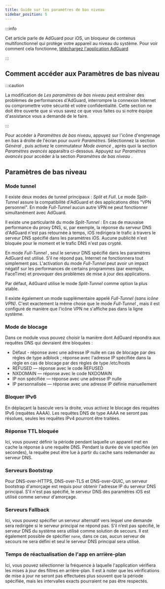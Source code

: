 ```yaml
---
title: Guide sur les paramètres de bas niveau
sidebar_position: 5
---
```


:::info

Cet article parle de AdGuard pour iOS, un bloqueur de contenus multifonctionnel qui protège votre appareil au niveau du système. Pour voir comment cela fonctionne, [téléchargez l'application AdGuard](https://agrd.io/download-kb-adblock)

:::

## Comment accéder aux Paramètres de bas niveau

:::caution

La modification de *Les paramètres de bas niveau* peut entraîner des problèmes de performances d'AdGuard, interrompre la connexion Internet ou compromettre votre sécurité et votre confidentialité. Cette section ne doit être ouverte que si vous savez ce que vous faites ou si notre équipe d'assistance vous a demandé de le faire.

:::

Pour accéder à *Paramètres de bas niveau*, appuyez sur l'icône d'engrenage en bas à droite de l'écran pour ouvrir *Paramètres*. Sélectionnez la section *Général* , puis activez le commutateur *Mode avancé* , après quoi la section *Paramètres avancés* apparaîtra ci-dessous. Appuyez sur *Paramètres avancés* pour accéder à la section *Paramètres de bas niveau* .

## Paramètres de bas niveau

### Mode tunnel

Il existe deux modes de tunnel principaux : *Split* et *Full*. Le mode *Split-Tunnel* assure la compatibilité d'AdGuard et des applications dites "VPN personnel". En mode *Full-Tunnel* aucun autre VPN ne peut fonctionner simultanément avec AdGuard.

Il existe une particularité du mode *Split-Tunnel* : En cas de mauvaise performance du proxy DNS, si, par exemple, la réponse du serveur DNS d'AdGuard n'est pas retournée à temps, iOS redirigera le trafic à travers le serveur DNS spécifié dans les paramètres iOS. Aucune publicité n'est bloquée pour le moment et le trafic DNS n'est pas crypté.

En mode *Full-Tunnel* , seul le serveur DNS spécifié dans les paramètres AdGuard est utilisé. S’il ne répond pas, Internet ne fonctionnera tout simplement pas. L'activation du mode *Full-Tunnel* peut avoir un impact négatif sur les performances de certains programmes (par exemple, FaceTime) et provoquer des problèmes de mise à jour des applications.

Par défaut, AdGuard utilise le mode *Split-Tunnel* comme option la plus stable.

Il existe également un mode supplémentaire appelé *Full-Tunnel (sans icône VPN)*. C'est exactement la même chose que le mode *Full-Tunnel* , mais il est configuré de manière que l'icône VPN ne s'affiche pas dans la ligne système.

### Mode de blocage

Dans ce module vous pouvez choisir la manière dont AdGuard répondra aux requêtes DNS qui devraient être bloquées :

- Défaut - réponse avec une adresse IP nulle en cas de blocage par des règles de type adblock ; réponse avec l'adresse IP spécifiée dans la règle en cas de blocage par des règles de type /etc/hosts
- REFUSED — réponse avec le code REFUSED
- NXDOMAIN — réponse avec le code NXDOMAIN
- IP non spécifiée — réponse avec une adresse IP nulle
- IP personnalisée — réponse avec une adresse IP définie manuellement

### Bloquer IPv6

En déplaçant la bascule vers la droite, vous activez le blocage des requêtes IPv6 (requêtes AAAA). Les requêtes DNS de type AAAA ne seront pas résolues, seules les requêtes IPv4 pourront être traitées.

### Réponse TTL bloquée

Ici, vous pouvez définir la période pendant laquelle un appareil met en cache la réponse à une requête DNS. Pendant la durée de vie spécifiée (en secondes), la requête peut être lue à partir du cache sans redemander au serveur DNS.

### Serveurs Bootstrap

Pour DNS-over-HTTPS, DNS-over-TLS et DNS-over-QUIC, un serveur bootstrap d'amorçage est requis pour obtenir l'adresse IP du serveur DNS principal. S'il n'est pas spécifié, le serveur DNS des paramètres iOS est utilisé comme serveur d'amorçage.

### Serveurs Fallback

Ici, vous pouvez spécifier un serveur alternatif vers lequel une demande sera redirigée si le serveur principal ne répond pas. S’il n’est pas spécifié, le serveur DNS du système sera utilisé comme solution de secours. Il est également possible de spécifier `none`, dans ce cas, aucun serveur de secours ne sera défini et seul le serveur DNS principal sera utilisé.

### Temps de réactualisation de l'app en arrière-plan

Ici, vous pouvez sélectionner la fréquence à laquelle l'application vérifiera les mises à jour des filtres en arrière-plan. Il est à noter que les vérifications de mise à jour ne seront pas effectuées plus souvent que la période spécifiée, mais les intervalles exacts pourraient ne pas être respectés.

